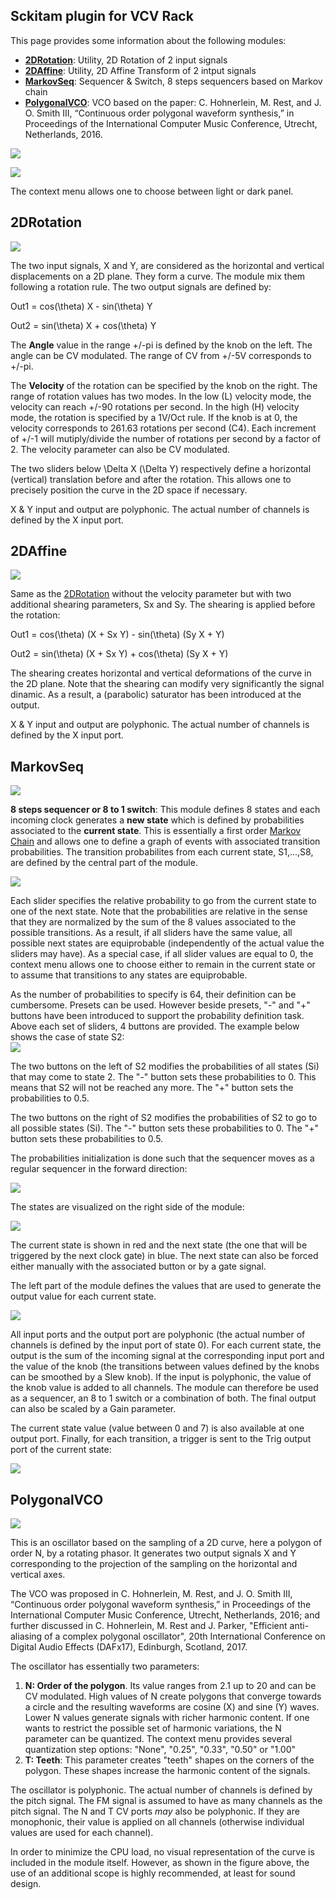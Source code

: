 ## Sckitam plugin for VCV Rack

This page provides some information about the following modules:

* **[2DRotation](#2DRotation)**: Utility, 2D Rotation of 2 input signals
* **[2DAffine](#2DAffine)**: Utility, 2D Affine Transform of 2 intput signals
* **[MarkovSeq](#MarkovSeq)**: Sequencer & Switch, 8 steps sequencers based on Markov chain
* **[PolygonalVCO](#PolygonalVCO)**: VCO based on the paper: C. Hohnerlein, M. Rest, and J. O. Smith III, “Continuousorder polygonal waveform synthesis,” in Proceedings of theInternational Computer Music Conference, Utrecht, Netherlands, 2016.


![](doc/SckitamVCV.png)

![](doc/SckitamVCV_dark.png)

The context menu allows one to choose between light or dark panel. 

## 2DRotation <a id="2DRotation"> </a>
![](doc/2DRotation.png)

The two input signals, X and Y, are considered as the horizontal and vertical displacements on a 2D plane. They form a curve. The module mix them following a rotation rule. The two output signals are defined by:

Out1 = cos(\theta) X - sin(\theta) Y

Out2 = sin(\theta) X + cos(\theta) Y

The **Angle** value in the range +/-pi is defined by the knob on the left. The angle can be CV modulated. The range of CV from +/-5V corresponds to +/-pi. 

The **Velocity** of the rotation can be specified by the knob on the right. The range of rotation values has two modes. In the low (L) velocity mode, the velocity can reach +/-90 rotations per second. In the high (H) velocity mode, the rotation is specified by a 1V/Oct rule. If the knob is at 0, the velocity corresponds to 261.63 rotations per second (C4). Each increment of +/-1 will mutiply/divide the number of rotations per second by a factor of 2. The velocity parameter can also be CV modulated.  

The two sliders below \Delta X (\Delta Y) respectively define a horizontal (vertical) translation before and after the rotation. This allows one to precisely position the curve in the 2D space if necessary. 

X & Y input and output are polyphonic. The actual number of channels is defined by the X input port.

## 2DAffine <a id="2DAffine"> </a>
![](doc/2DAffine.png)

Same as the [2DRotation](#2DRotation) without the velocity parameter but with two additional shearing parameters, Sx and Sy. The shearing is applied before the rotation:

Out1 = cos(\theta) (X + Sx Y) - sin(\theta) (Sy X + Y)

Out2 = sin(\theta) (X + Sx Y) + cos(\theta) (Sy X + Y)

The shearing creates horizontal and vertical deformations of the curve in the 2D plane. Note that the shearing can modify very significantly the signal dinamic. As a result, a (parabolic) saturator has been introduced at the output.  

X & Y input and output are polyphonic. The actual number of channels is defined by the X input port.

## MarkovSeq <a id="MarkovSeq"> </a>
![](doc/MarkovSeq.png)

**8 steps sequencer or 8 to 1 switch**: This module defines 8 states and each incoming clock generates a **new state** which is defined by probabilities associated to the **current state**. This is essentially a first order 
[Markov Chain](https://en.wikipedia.org/wiki/Markov_chain) and allows one to define a graph of events with associated transition probabilities. The transition probabilites from each current state, S1,...,S8, are defined by the central part of the module. 

![](doc/MarkovSeq_State_Transition.png)

Each slider specifies the relative probability to go from the current state to one of the next state. Note that the probabilities are relative in the sense that they are normalized by the sum of the 8 values associated to the possible transitions. As a result, if all sliders have the same value, all possible next states are equiprobable (independently of the actual value the sliders may have). As a special case, if all slider values are equal to 0, the context menu allows one to choose either to remain in the current state or to assume that transitions to any states are equiprobable. 

As the number of probabilities to specify is 64, their definition can be cumbersome. Presets can be used. However beside presets, "-" and "+" buttons have been introduced to support the probability definition task. Above each set of sliders, 4 buttons are provided. The example below shows the case of state S2:  
![](doc/MarkovSeq_Reset_probability.png)

The two buttons on the left of S2 modifies the probabilities of all states (Si) that may come to state 2. The "-" button sets these probabilities to 0. This means that S2 will not be reached any more. The "+" button sets the probabilities to 0.5. 

The two buttons on the right of S2 modifies the probabilities of S2 to go to all possible states (Si). The "-" button sets these probabilities to 0. The "+" button sets these probabilities to 0.5. 

The probabilities initialization is done such that the sequencer moves as a regular sequencer in the forward direction: 

![](doc/MarkovSeq_Initialization.png)

The states are visualized on the right side of the module: 

![](doc/MarkovSeq_States.png)

The current state is shown in red and the next state (the one that will be triggered by the next clock gate) in blue. The next state can also be forced either manually with the associated button or by a gate signal. 

The left part of the module defines the values that are used to generate the output value for each current state. 

![](doc/MarkovSeq_input.png)

All input ports and the output port are polyphonic (the actual number of channels is defined by the input port of state 0). For each current state, the output is the sum of the incoming signal at the corresponding input port and the value of the knob (the transitions between values defined by the knobs can be smoothed by a Slew knob).
If the input is polyphonic, the value of the knob value is added to all channels. The module can therefore be used as a sequencer, an 8 to 1 switch or a combination of both. The final output can also be scaled by a Gain parameter. 

The current state value (value between 0 and 7) is also available at one output port. Finally, for each transition,
a trigger is sent to the Trig output port of the current state: 
 
![](doc/MarkovSeq_States_output_triggers.png)

## PolygonalVCO <a id="PolygonalVCO"> </a>
![](doc/PolygonalVCO.png)

This is an oscillator based on the sampling of a 2D curve, here a polygon of order N, by a rotating phasor. It generates two output signals X and Y corresponding to the projection of the sampling on the horizontal and vertical axes. 

The VCO was proposed in C. Hohnerlein, M. Rest, and J. O. Smith III, “Continuous order polygonal waveform synthesis,” in Proceedings of theInternational Computer Music Conference, Utrecht, Netherlands, 2016; and further discussed in C. Hohnerlein, M. Rest and J. Parker, "Efficient anti-aliasing of a complex polygonal oscillator", 20th International Conference on Digital Audio Effects (DAFx17), Edinburgh, Scotland, 2017.

The oscillator has essentially two parameters: 

1. **N: Order of the polygon**. Its value ranges from 2.1 up to 20 and can be CV modulated. High values of N create polygons that converge towards a circle and the resulting waveforms are cosine (X) and sine (Y) waves. Lower N values generate signals with richer harmonic content. If one wants to restrict the possible set of harmonic variations, the N parameter can be quantized. The context menu provides several quantization step options: "None", "0.25", "0.33", "0.50" or "1.00"
2. **T: Teeth**: This parameter creates "teeth" shapes on the corners of the polygon. These shapes increase the harmonic content of the signals.    

The oscillator is polyphonic. The actual number of channels is defined by the pitch signal. The FM signal is assumed to have as many channels as the pitch signal. The N and T CV ports *may* also be polyphonic. If they are monophonic, their value is applied on all channels (otherwise individual values are used for each channel).
 
In order to minimize the CPU load, no visual representation of the curve is included in the module itself. However, as shown in the figure above, the use of an additional scope is highly recommended, at least for sound design.

 
